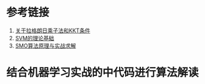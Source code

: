 # 参考链接
1. [关于拉格朗日乘子法和KKT条件](http://blog.csdn.net/on2way/article/details/47729419)
2. [SVM的理论基础](http://blog.csdn.net/on2way/article/details/47729827)
3. [SMO算法原理与实战求解](http://blog.csdn.net/on2way/article/details/47730367)

# 结合机器学习实战的中代码进行算法解读
